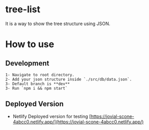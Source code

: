 # tree-list

It is a way to show the tree structure using JSON.


# How to use

## Development

    1- Navigate to root directory.
    2- Add your json structure inside `./src/db/data.json`.
    3- Default branch is **dev**
    3- Run `npm i && npm start`

## Deployed Version 

* Netlify Deployed version for testing [https://jovial-scone-4abcc0.netlify.app/](https://jovial-scone-4abcc0.netlify.app/)